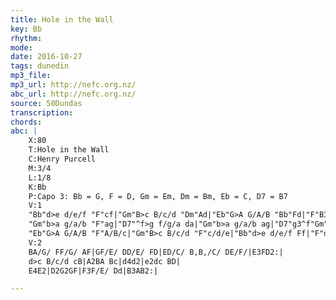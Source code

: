```yaml
---
title: Hole in the Wall
key: Bb
rhythm: 
mode:
date: 2016-10-27
tags: dunedin
mp3_file:
mp3_url: http://nefc.org.nz/
abc_url: http://nefc.org.nz/
source: 50Dundas
transcription:
chords: 
abc: |
    X:80
    T:Hole in the Wall
    C:Henry Purcell
    M:3/4
    L:1/8
    K:Bb
    P:Capo 3: Bb = G, F = D, Gm = Em, Dm = Bm, Eb = C, D7 = B7
    V:1
    "Bb"d>e d/e/f "F"cf|"Gm"B>c B/c/d "Dm"Ad|"Eb"G>A G/A/B "Bb"Fd|"F"B3A"Bb"B2:|
    "Gm"b>a g/a/b "F"ag|"D7"^f>g f/g/a da|"Gm"b>a g/a/b ag|"D7"g3^f"Gm"g2|
    "Eb"G>A G/A/B "F"A/B/c|"Gm"B>c B/c/d "F"c/d/e|"Bb"d>e d/e/f Ff|"F"d3c/d/"Bb"B2:|
    V:2
    BA/G/ FF/G/ AF|GF/E/ DD/E/ FD|ED/C/ B,B,/C/ DE/F/|E3FD2:|
    d>c B/c/d cB|A2BA Bc|d4d2|e2dc BD|
    E4E2|D2G2GF|F3F/E/ Dd|B3AB2:|

---
```

